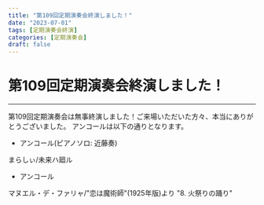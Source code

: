 ```yaml
---
title: "第109回定期演奏会終演しました！"
date: "2023-07-01"
tags: [定期演奏会終演]
categories: [定期演奏会]
draft: false
---
```


# 第109回定期演奏会終演しました！

---

第109回定期演奏会は無事終演しました！ご来場いただいた方々、本当にありがとうございました。
アンコールは以下の通りとなります。

* アンコール(ピアノソロ: 近藤奏)

まらしぃ/未来ハ廻ル

* アンコール

マヌエル・デ・ファリャ/"恋は魔術師"(1925年版)より "8. 火祭りの踊り"